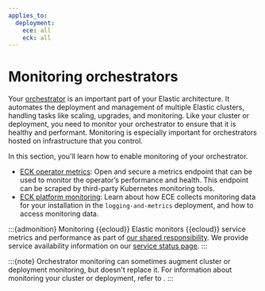 ```yaml
---
applies_to:
  deployment:
    ece: all
    eck: all
---
```


# Monitoring orchestrators

Your [orchestrator](/deploy-manage/deploy.md#about-orchestration) is an important part of your Elastic architecture. It automates the deployment and management of multiple Elastic clusters, handling tasks like scaling, upgrades, and monitoring. Like your cluster or deployment, you need to monitor your orchestrator to ensure that it is healthy and performant. Monitoring is especially important for orchestrators hosted on infrastructure that you control.

In this section, you'll learn how to enable monitoring of your orchestrator.

* [ECK operator metrics](/deploy-manage/monitor/orchestrators/eck-metrics-configuration.md): Open and secure a metrics endpoint that can be used to monitor the operator’s performance and health. This endpoint can be scraped by third-party Kubernetes monitoring tools.
* [ECK platform monitoring](/deploy-manage/monitor/orchestrators/ece-platform-monitoring.md): Learn about how ECE collects monitoring data for your installation in the `logging-and-metrics` deployment, and how to access monitoring data.

:::{admonition} Monitoring {{ecloud}}
Elastic monitors {{ecloud}} service metrics and performance as part of [our shared responsibility](https://www.elastic.co/cloud/shared-responsibility). We provide service availability information on our [service status page](/deploy-manage/cloud-organization/service-status.md).
:::

:::{note}
Orchestrator monitoring can sometimes augment cluster or deployment monitoring, but doesn't replace it. For information about monitoring your cluster or deployment, refer to [](/deploy-manage/monitor.md).
:::